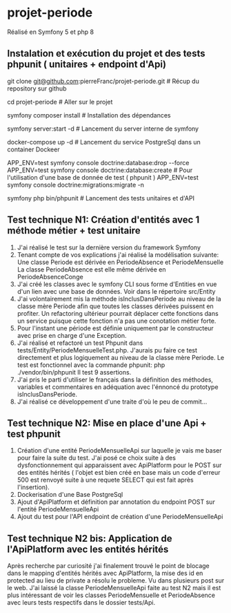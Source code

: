 # projet-periode
Réalisé en Symfony 5 et php 8


## Instalation et exécution du projet et des tests phpunit ( unitaires + endpoint d'Api)


git clone git@github.com:pierreFranc/projet-periode.git  # Récup du repository sur github

cd projet-periode  # Aller sur le projet

symfony composer install  # Installation des dépendances

symfony server:start -d  # Lancement du server interne de symfony

docker-compose up -d  # Lancement du service PostgreSql dans un container Dockeer

APP_ENV=test symfony console doctrine:database:drop --force
APP_ENV=test symfony console doctrine:database:create  # Pour l'utilisation d'une base de donnée de test ( phpunit )
APP_ENV=test symfony console doctrine:migrations:migrate -n

symfony php bin/phpunit  # Lancement des tests unitaires et d'API 



## Test technique N1: Création d'entités avec 1 méthode métier + test unitaire

1. J'ai réalisé le test sur la dernière version du framework Symfony
2. Tenant compte de vos explications j'ai réalisé la modélisation suivante:
  Une classe Periode est dérivée en PeriodeAbsence et PeriodeMensuelle
  La classe PeriodeAbsence est elle même dérivée en PeriodeAbsenceConge
3. J'ai créé les classes avec le symfony CLI sous forme d'Entities en vue d'un lien avec une base de données.
Voir dans le répertoire src/Entity
4. J'ai volontairement mis la méthode isInclusDansPeriode au niveau de la classe mère Periode afin que toutes les classes dérivées puissent en profiter.
Un refactoring ultérieur pourrait déplacer cette fonctions dans un service puisque cette fonction n'a pas une conotation métier forte.
5. Pour l'instant une période est définie uniquement par le constructeur avec prise en charge d'une Exception.
6. J'ai réalisé et refactoré un test Phpunit dans tests/Entity/PeriodeMensuelleTest.php. 
J'aurais pu faire ce test directement et plus logiquement au niveau de la classe mère Periode.
Le test est fonctionnel avec la commande phpunit: php ./vendor/bin/phpunit 
Il test 9 assertions.
7. J'ai pris le parti d'utiliser le français dans la définition des méthodes, variables et commentaires en adéquation avec l'énnoncé du prototype isInclusDansPeriode.
8. J'ai réalisé ce développement d'une traite d'où le peu de commit...



## Test technique N2: Mise en place d'une Api + test phpunit

1. Création d'une entité PeriodeMensuelleApi sur laquelle je vais me baser pour faire la suite du test.
J'ai posé ce choix suite à des dysfonctionnement qui apparaissent avec ApiPlatform pour le POST sur 
des entités hérités ( l'objet est bien créé en base mais un code d'erreur 500 est renvoyé suite à 
une requete SELECT qui est fait après l'insertion).
2. Dockerisation d'une Base PostgreSql
3. Ajout d'ApiPlatform et définition par annotation du endpoint POST sur l'entité PeriodeMensuelleApi
4. Ajout du test pour l'API endpoint de création d'une PeriodeMensuelleApi


## Test technique N2 bis: Application de l'ApiPlatform avec les entités hérités

Après recherche par curiosité j'ai finalement trouvé le point de blocage dans le mapping d'entités hérités avec ApiPlatform, la mise des id en protected au lieu de private a résolu le probleme. Vu dans plusieurs post sur le web.
J'ai laissé la classe PeriodeMensuelleApi faite au test N2 mais il est plus intéressant de voir les classes PeriodeMensuelle et PeriodeAbsence avec leurs tests respectifs dans le dossier tests/Api.